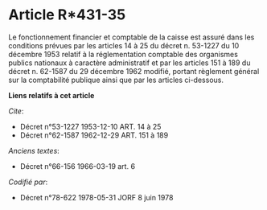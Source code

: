 # Article R*431-35

Le fonctionnement financier et comptable de la caisse est assuré dans les conditions prévues par les articles 14 à 25 du
décret n. 53-1227 du 10 décembre 1953 relatif à la réglementation comptable des organismes publics nationaux à caractère
administratif et par les articles 151 à 189 du décret n. 62-1587 du 29 décembre 1962 modifié, portant règlement général sur
la comptabilité publique ainsi que par les articles ci-dessous.

**Liens relatifs à cet article**

_Cite_:

  - Décret n°53-1227 1953-12-10 ART. 14 à 25
  - Décret n°62-1587 1962-12-29 ART. 151 à 189

_Anciens textes_:

  - Décret n°66-156 1966-03-19 art. 6

_Codifié par_:

  - Décret n°78-622 1978-05-31 JORF 8 juin 1978
